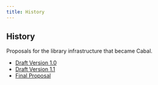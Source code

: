 ```yaml
---
title: History
---
```


## History

Proposals for the library infrastructure that became Cabal.

- [Draft Version 1.0](/proposal-1.0/)
- [Draft Version 1.1](/proposal-1.1/)
- [Final Proposal](/proposal/)
